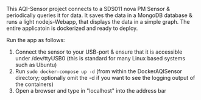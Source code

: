 This AQI-Sensor project connects to a SDS011 nova PM Sensor & periodically queries it for data. It saves the data in a MongoDB database & runs a light nodejs-Webapp, that displays the data in a simple graph. The entire applicatoin is dockerized and ready to deploy.

Run the app as follows:
1) Connect the sensor to your USB-port & ensure that it is accessible under /dev/ttyUSB0 (this is standard for many Linux based systems such as Ubuntu)
2) Run `sudo docker-compose up -d` (from within the DockerAQISensor directory; optionally omit the -d if you want to see the logging output of the containers)
3) Open a browser and type in "localhost" into the address bar
